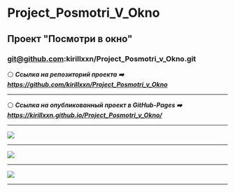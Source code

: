 # Project_Posmotri_V_Okno
## Проект "Посмотри в окно"
### git@github.com:kirillxxn/Project_Posmotri_v_Okno.git
:white_circle:  ***Ссылка на репозиторий проекта :arrow_right: https://github.com/kirillxxn/Project_Posmotri_v_Okno***
_____
:white_circle: ***Ссылка на опубликованный проект в GitHub-Pages :arrow_right: https://kirillxxn.github.io/Project_Posmotri_v_Okno/***
_____
[![](https://imageup.ru/img224/4707168/snimok-ekrana-111.jpg)](https://imageup.ru/img224/4707168/snimok-ekrana-111.jpg.html)
_____
[![](https://imageup.ru/img2/4707169/snimok-ekrana-112.jpg)](https://imageup.ru/img2/4707169/snimok-ekrana-112.jpg.html)
_____
[![](https://imageup.ru/img81/4707171/snimok-ekrana-113.jpg)](https://imageup.ru/img81/4707171/snimok-ekrana-113.jpg.html)
_____
